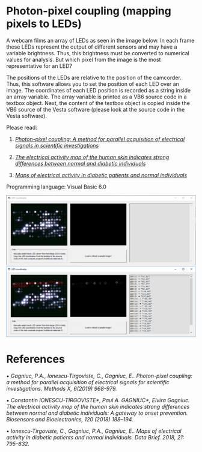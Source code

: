 # Photon-pixel coupling (mapping pixels to LEDs)

A webcam films an array of LEDs as seen in the image below. In each frame these LEDs represent the output of different sensors and may have a variable brightness. Thus, this brightness must be converted to numerical values for analysis. But which pixel from the image is the most representative for an LED?

The positions of the LEDs are relative to the position of the camcorder. Thus, this software allows you to set the position of each LED over an image. The coordinates of each LED position is recorded as a string inside an array variable. The array variable is printed as a VB6 source code in a textbox object. Next, the content of the textbox object is copied inside the VB6 source of the Vesta software (please look at the source code in the Vesta software).

Please read:

1) <i>[Photon-pixel coupling: A method for parallel acquisition of electrical signals in scientific investigations](https://www.sciencedirect.com/science/article/pii/S2215016119300901)</i>

2) <i>[The electrical activity map of the human skin indicates strong differences between normal and diabetic individuals](https://www.sciencedirect.com/science/article/abs/pii/S0956566318306663)</i> 

3) <i>[Maps of electrical activity in diabetic patients and normal individuals](https://www.sciencedirect.com/science/article/pii/S2352340918312204)</i>

Programming language: Visual Basic 6.0

![screenshot](https://github.com/Gagniuc/Mapping-pixels-to-LEDs-for-the-Photon-pixel-coupling-method/blob/main/Map%20pixels%20to%20LEDs%20(1).PNG)
![screenshot](https://github.com/Gagniuc/Mapping-pixels-to-LEDs-for-the-Photon-pixel-coupling-method/blob/main/Map%20pixels%20to%20LEDs%20(2).PNG)

# References
▪	<i>Gagniuc, P.A., Ionescu-Tirgoviste, C., Gagniuc, E.. Photon-pixel coupling: a method for parallel acquisition of electrical signals for scientific investigations. Methods X, 6(2019) 968-979.</i>

▪	<i>Constantin IONESCU-TIRGOVISTE*, Paul A. GAGNIUC*, Elvira Gagniuc. The electrical activity map of the human skin indicates strong differences between normal and diabetic individuals: A gateway to onset prevention. Biosensors and Bioelectronics, 120 (2018) 188–194. </i>

▪	<i>Ionescu-Tirgoviste, C., Gagniuc, P.A., Gagniuc, E.. Maps of electrical activity in diabetic patients and normal individuals.  Data Brief. 2018, 21: 795–832.</i>
